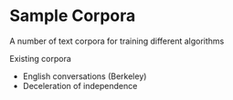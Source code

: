 Sample Corpora
====================
A number of text corpora for training different algorithms

Existing corpora

* English conversations (Berkeley)
* Deceleration of independence 
